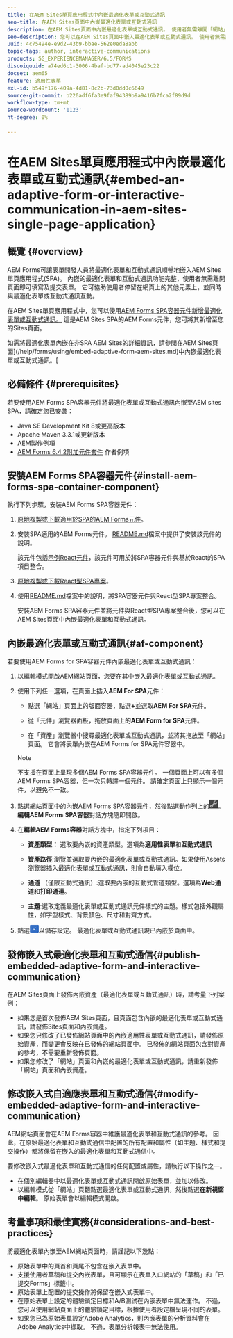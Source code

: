 ```yaml
---
title: 在AEM Sites單頁應用程式中內嵌最適化表單或互動式通訊
seo-title: 在AEM Sites頁面中內嵌最適化表單或互動式通訊
description: 在AEM Sites頁面中內嵌最適化表單或互動式通訊。 使用者無需離開「網站」頁面即可填寫及提交表單。
seo-description: 您可以在AEM Sites頁面中嵌入最適化表單或互動式通訊。 使用者無需離開「網站」頁面即可填寫及提交表單。
uuid: 4c75494e-e9d2-43b9-bbae-562e0eda8abb
topic-tags: author, interactive-communications
products: SG_EXPERIENCEMANAGER/6.5/FORMS
discoiquuid: a74ed6c1-3006-4baf-bd77-ad4045e23c22
docset: aem65
feature: 適用性表單
exl-id: b549f176-409a-4d81-8c2b-73d0dd0c6649
source-git-commit: b220adf6fa3e9faf94389b9a9416b7fca2f89d9d
workflow-type: tm+mt
source-wordcount: '1123'
ht-degree: 0%

---
```


# 在AEM Sites單頁應用程式中內嵌最適化表單或互動式通訊{#embed-an-adaptive-form-or-interactive-communication-in-aem-sites-single-page-application}

## 概覽 {#overview}

AEM Forms可讓表單開發人員將最適化表單和互動式通訊順暢地嵌入AEM Sites單頁應用程式(SPA)。 內嵌的最適化表單和互動式通訊功能完整，使用者無需離開頁面即可填寫及提交表單。 它可協助使用者停留在網頁上的其他元素上，並同時與最適化表單或互動式通訊互動。

在AEM Sites單頁應用程式中，您可以使用[AEM Forms SPA容器元件](../../forms/using/embed-adaptive-form-aem-sites-spa.md#af-component)[新增最適化表單或互動式通訊。](../../forms/using/embed-adaptive-form-aem-sites-spa.md#af-component) 這是AEM Sites SPA的AEM Forms元件，您可將其新增至您的Sites頁面。

如需將最適化表單內嵌在非SPA AEM Sites的詳細資訊，請參閱在AEM Sites頁面](/help/forms/using/embed-adaptive-form-aem-sites.md)中內嵌最適化表單或互動式通訊。[

## 必備條件 {#prerequisites}

若要使用AEM Forms SPA容器元件將最適化表單或互動式通訊內嵌至AEM sites SPA，請確定您已安裝：

* Java SE Development Kit 8或更高版本
* Apache Maven 3.3.1或更新版本
* AEM製作例項
* [AEM Forms 6.4.2附加元件套件](https://helpx.adobe.com/aem-forms/kb/aem-forms-releases.html) 作者例項

## 安裝AEM Forms SPA容器元件{#install-aem-forms-spa-container-component}

執行下列步驟，安裝AEM Forms SPA容器元件：

1. [原地複製或下載適用於SPA的AEM Forms元件](https://github.com/Adobe-Marketing-Cloud/aem-forms/tree/master/forms-spa)。
1. 安裝SPA適用的AEM Forms元件。 [README.md](https://github.com/Adobe-Marketing-Cloud/aem-forms/tree/master/forms-spa#aem-form-component)檔案中提供了安裝該元件的說明。

   該元件包括[示例React元件](https://github.com/Adobe-Marketing-Cloud/aem-forms/tree/master/forms-spa/react-component)，該元件可用於將SPA容器元件與基於React的SPA項目整合。

1. [原地複製或下載React型SPA專案](https://github.com/adobe/aem-sample-we-retail-journal)。
1. 使用[README.md](https://github.com/Adobe-Marketing-Cloud/aem-forms/tree/master/forms-spa/react-component#aem-form-react-component-for-spa---editor)檔案中的說明，將SPA容器元件與React型SPA專案整合。

   安裝AEM Forms SPA容器元件並將元件與React型SPA專案整合後，您可以在AEM Sites頁面中內嵌最適化表單和互動式通訊。

## 內嵌最適化表單或互動式通訊{#af-component}

若要使用AEM Forms for SPA容器元件內嵌最適化表單或互動式通訊：

1. 以編輯模式開啟AEM網站頁面，您要在其中嵌入最適化表單或互動式通訊。
1. 使用下列任一選項，在頁面上插入&#x200B;**AEM For SPA**&#x200B;元件：

   * 點選「網站」頁面上的版面容器，點選&#x200B;**+**&#x200B;並選取&#x200B;**AEM For SPA**&#x200B;元件。

   * 從「元件」瀏覽器面板，拖放頁面上的&#x200B;**AEM Form for SPA**&#x200B;元件。
   * 在「資產」瀏覽器中搜尋最適化表單或互動式通訊，並將其拖放至「網站」頁面。 它會將表單內嵌在AEM Forms for SPA元件容器中。

   >[!NOTE]
   >
   >不支援在頁面上呈現多個AEM Forms SPA容器元件。 一個頁面上可以有多個AEM Forms SPA容器，但一次只轉譯一個元件。 請確定頁面上只顯示一個元件，以避免不一致。

1. 點選網站頁面中的內嵌AEM Forms SPA容器元件，然後點選動作列上的![settings_icon](assets/settings_icon.png)。 **編輯AEM Forms SPA容器**&#x200B;對話方塊隨即開啟。
1. 在&#x200B;**編輯AEM Forms容器**&#x200B;對話方塊中，指定下列項目：

   * **資產類型：** 選取要內嵌的資產類型。選項為&#x200B;**適用性表單**&#x200B;和&#x200B;**互動式通訊**

   * **資產路徑**:瀏覽並選取要內嵌的最適化表單或互動式通訊。如果使用Assets瀏覽器插入最適化表單或互動式通訊，則會自動填入欄位。
   * **通道** （僅限互動式通訊）:選取要內嵌的互動式管道類型。選項為&#x200B;**Web通道**&#x200B;和&#x200B;**打印通道**。

   * **主題**:選取定義最適化表單或互動式通訊元件樣式的主題。樣式包括外觀屬性，如字型樣式、背景顏色、尺寸和對齊方式。

1. 點選![done_icon](assets/done_icon.png)以儲存設定。 最適化表單或互動式通訊現已內嵌於頁面中。

## 發佈嵌入式最適化表單和互動式通信{#publish-embedded-adaptive-form-and-interactive-communication}

在AEM Sites頁面上發佈內嵌資產（最適化表單或互動式通訊）時，請考量下列案例：

* 如果您是首次發佈AEM Sites頁面，且頁面包含內嵌的最適化表單或互動式通訊，請發佈Sites頁面和內嵌資產。
* 如果您只修改了已發佈網站頁面中的內嵌適用性表單或互動式通訊，請發佈原始資產，而變更會反映在已發佈的網站頁面中。 已發佈的網站頁面包含對資產的參考，不需要重新發佈頁面。
* 如果您修改了「網站」頁面和內嵌的最適化表單或互動式通訊，請重新發佈「網站」頁面和內嵌資產。

## 修改嵌入式自適應表單和互動式通信{#modify-embedded-adaptive-form-and-interactive-communication}

AEM網站頁面會在AEM Forms容器中維護最適化表單和互動式通訊的參考。 因此，在原始最適化表單和互動式通信中配置的所有配置和屬性（如主題、樣式和提交操作）都將保留在嵌入的最適化表單和互動式通信中。

要修改嵌入式最適化表單和互動式通信的任何配置或屬性，請執行以下操作之一。

* 在個別編輯器中以最適化表單或互動式通訊開啟原始表單，並加以修改。
* 以編輯模式從「網站」頁麵點選最適化表單或互動式通訊，然後點選&#x200B;**在新視窗中編輯**。 原始表單會以編輯模式開啟。

## 考量事項和最佳實務{#considerations-and-best-practices}

將最適化表單內嵌至AEM網站頁面時，請謹記以下幾點：

* 原始表單中的頁首和頁尾不包含在嵌入表單中。
* 支援使用者草稿和提交內嵌表單，且可顯示在表單入口網站的「草稿」和「已提交Forms」標籤中。
* 原始表單上配置的提交操作將保留在嵌入式表單中。
* 在原始表單上設定的體驗鎖定目標和A/B測試在內嵌表單中無法運作。 不過，您可以使用網站頁面上的體驗鎖定目標，根據使用者設定檔呈現不同的表單。
* 如果您已為原始表單設定Adobe Analytics，則內嵌表單的分析資料會在Adobe Analytics中擷取。 不過，表單分析報表中無法使用。
